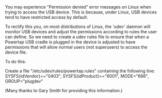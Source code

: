 You may experience "Permission denied" error messages on Linux when trying to access the USB device. This is because, under Linux, USB devices tend to have restricted access by default.

To rectify this you, on most distributions of Linux, the 'udev' daemon will monitor USB devices and adjust the permissions according to rules the user can define. So we need to create a udev rules file to ensure that when a Powertap USB cradle is plugged in the device is adjusted to have permissions that will allow normal users (not superusers) to access the device file.

To do this:

Create a file "/etc/udev/rules/powertap.rules" containing the following line:
SYSFS{idVendor}=="0403", SYSFS{idProduct}=="6001", MODE="666", GROUP="plugdev"

(Many thanks to Gary Smith for providing this information.)